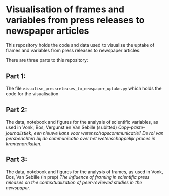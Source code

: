 # Visualisation of frames and variables from press releases to newspaper articles

This repository holds the code and data used to visualise the uptake of frames and variables from press releases to newspaper articles.

There are three parts to this repository:

## Part 1:
The file `visualise_pressreleases_to_newspaper_uptake.py` which holds the code for the visualisation

## Part 2:
The data, notebook and figures for the analysis of scientific variables, as used in Vonk, Bos, Vergunst en Van Sebille (subitted) _Copy-paste-journalistiek, een nieuwe kans voor wetenschapscommunicatie? De rol van persberichten bij de communicatie over het wetenschappelijk proces in krantenartikelen_. 

## Part 3:
The data, notebook and figures for the analysis of frames, as used in Vonk, Bos, Van Sebille (in prep) _The influence of framing in scientific press releases on the contextualization of peer-reviewed studies in the newspaper_.

